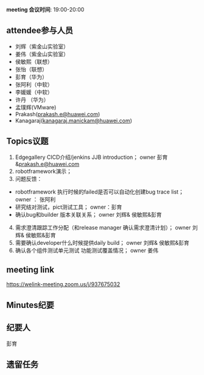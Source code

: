 **meeting 会议时间**: 19:00-20:00

## attendee参与人员
- 刘辉（紫金山实验室）
- 姜伟（紫金山实验室）
- 侯敏熙（联想）
- 张怡（联想）
- 彭育（华为）
- 张阿利（中软）
- 李媛媛（中软）
- 许丹 （华为）
- 孟璞辉(VMware)
- Prakash(prakash.e@huawei.com)
- Kanagaraj(kanagaraj.manickam@huawei.com)

## Topics议题
1. Edgegallery CICD介绍/jenkins JJB introduction；  owner 彭育&prakash.e@huawei.com
2. robotframework演示；
3. 问题反馈：
- robotframework 执行时候的failed是否可以自动化创建bug trace list； owner ： 张阿利
- 研究结对测试，pict测试工具；  owner：彭育
- 确认bug和builder 版本关联关系；  owner 刘辉& 侯敏熙&彭育
4. 需求澄清跟踪工作分配（和release manager 确认需求澄清计划）；  owner 刘辉& 侯敏熙&彭育
5. 需要确认developer什么时候提供daily build；   owner 刘辉& 侯敏熙&彭育
6. 确认各个组件测试单元测试 功能测试覆盖情况；  owner 姜伟

## meeting link
 https://welink-meeting.zoom.us/j/937675032
## Minutes纪要
## 纪要人
 彭育

## 遗留任务


